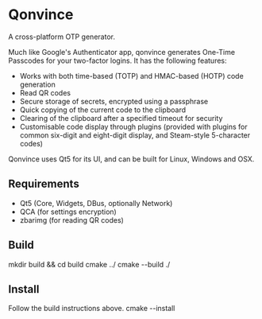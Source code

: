 # Qonvince
A cross-platform OTP generator.

Much like Google's Authenticator app, qonvince generates One-Time Passcodes for your two-factor logins.
It has the following features:
- Works with both time-based (TOTP) and HMAC-based (HOTP) code generation
- Read QR codes
- Secure storage of secrets, encrypted using a passphrase
- Quick copying of the current code to the clipboard
- Clearing of the clipboard after a specified timeout for security
- Customisable code display through plugins (provided with plugins for common six-digit and eight-digit display, and Steam-style 5-character codes)

Qonvince uses Qt5 for its UI, and can be built for Linux, Windows and OSX.

## Requirements
- Qt5 (Core, Widgets, DBus, optionally Network)
- QCA (for settings encryption)
- zbarimg (for reading QR codes)

## Build
mkdir build && cd build
cmake ../
cmake --build ./

## Install
Follow the build instructions above.
cmake --install
